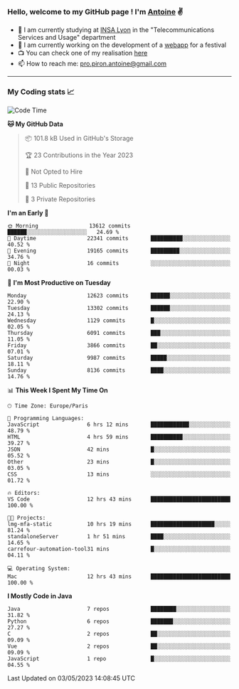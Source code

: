 ### Hello, welcome to my GitHub page ! I'm [Antoine](https://github.com/AntoinePiron) ✌️

- 🌱 I am currently studying at [INSA Lyon](https://www.insa-lyon.fr) in the "Telecommunications Services and Usage" department
- 🔭 I am currently working on the development of a [webapp](https://github.com/24HeuresINSA/Overbookd) for a festival
- 📺 You can check one of my realisation [here](https://astustc.fr)
- 📫 How to reach me: [pro.piron.antoine@gmail.com](mailto:pro.piron.antoine@gmail.com)

---

### My Coding stats 📈
<!--START_SECTION:waka-->
![Code Time](http://img.shields.io/badge/Code%20Time-123%20hrs%2047%20mins-blue)

**🐱 My GitHub Data** 

> 📦 101.8 kB Used in GitHub's Storage 
 > 
> 🏆 23 Contributions in the Year 2023
 > 
> 🚫 Not Opted to Hire
 > 
> 📜 13 Public Repositories 
 > 
> 🔑 3 Private Repositories 
 > 
**I'm an Early 🐤** 

```text
🌞 Morning                13612 commits       ██████░░░░░░░░░░░░░░░░░░░   24.69 % 
🌆 Daytime                22341 commits       ██████████░░░░░░░░░░░░░░░   40.52 % 
🌃 Evening                19165 commits       █████████░░░░░░░░░░░░░░░░   34.76 % 
🌙 Night                  16 commits          ░░░░░░░░░░░░░░░░░░░░░░░░░   00.03 % 
```
📅 **I'm Most Productive on Tuesday** 

```text
Monday                   12623 commits       ██████░░░░░░░░░░░░░░░░░░░   22.90 % 
Tuesday                  13302 commits       ██████░░░░░░░░░░░░░░░░░░░   24.13 % 
Wednesday                1129 commits        █░░░░░░░░░░░░░░░░░░░░░░░░   02.05 % 
Thursday                 6091 commits        ███░░░░░░░░░░░░░░░░░░░░░░   11.05 % 
Friday                   3866 commits        ██░░░░░░░░░░░░░░░░░░░░░░░   07.01 % 
Saturday                 9987 commits        █████░░░░░░░░░░░░░░░░░░░░   18.11 % 
Sunday                   8136 commits        ████░░░░░░░░░░░░░░░░░░░░░   14.76 % 
```


📊 **This Week I Spent My Time On** 

```text
🕑︎ Time Zone: Europe/Paris

💬 Programming Languages: 
JavaScript               6 hrs 12 mins       ████████████░░░░░░░░░░░░░   48.79 % 
HTML                     4 hrs 59 mins       ██████████░░░░░░░░░░░░░░░   39.27 % 
JSON                     42 mins             █░░░░░░░░░░░░░░░░░░░░░░░░   05.52 % 
Other                    23 mins             █░░░░░░░░░░░░░░░░░░░░░░░░   03.05 % 
CSS                      13 mins             ░░░░░░░░░░░░░░░░░░░░░░░░░   01.72 % 

🔥 Editors: 
VS Code                  12 hrs 43 mins      █████████████████████████   100.00 % 

🐱‍💻 Projects: 
lmg-mfa-static           10 hrs 19 mins      ████████████████████░░░░░   81.24 % 
standaloneServer         1 hr 51 mins        ████░░░░░░░░░░░░░░░░░░░░░   14.65 % 
carrefour-automation-tool31 mins             █░░░░░░░░░░░░░░░░░░░░░░░░   04.11 % 

💻 Operating System: 
Mac                      12 hrs 43 mins      █████████████████████████   100.00 % 
```

**I Mostly Code in Java** 

```text
Java                     7 repos             ████████░░░░░░░░░░░░░░░░░   31.82 % 
Python                   6 repos             ███████░░░░░░░░░░░░░░░░░░   27.27 % 
C                        2 repos             ██░░░░░░░░░░░░░░░░░░░░░░░   09.09 % 
Vue                      2 repos             ██░░░░░░░░░░░░░░░░░░░░░░░   09.09 % 
JavaScript               1 repo              █░░░░░░░░░░░░░░░░░░░░░░░░   04.55 % 
```




 Last Updated on 03/05/2023 14:08:45 UTC
<!--END_SECTION:waka-->
